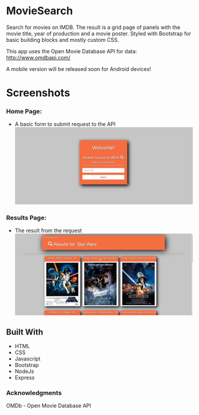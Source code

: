 # MovieSearch
Search for movies on IMDB. The result is a grid page of panels with the movie title, year of production and a movie poster. 
Styled with Bootstrap for basic building blocks and mostly custom CSS.

This app uses the Open Movie Database API for data: http://www.omdbapi.com/ 

A mobile version will be released soon for Android devices!

# Screenshots
### Home Page:
* A basic form to submit request to the API
![Alt text](indexPage.png?raw=true)

### Results Page:
* The result from the request
![Alt text](resultsPage.png?raw=true)

## Built With
* HTML
* CSS
* Javascript
* Bootstrap
* NodeJs
* Express

### Acknowledgments
OMDb - Open Movie Database API
